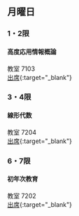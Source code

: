 ## 月曜日
### 1・2限
#### 高度応用情報概論
教室 7103  
[出席](https://attendance.is.it-chiba.ac.jp/attendance/class_room/7103){:target="_blank"}
### 3・4限
#### 線形代数
教室 7204  
[出席](https://attendance.is.it-chiba.ac.jp/attendance/class_room/7204){:target="_blank"}
### 6・7限
#### 初年次教育
教室 7202  
[出席](https://attendance.is.it-chiba.ac.jp/attendance/class_room/7202){:target="_blank"}
